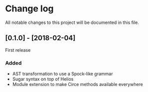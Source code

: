 # Change log
All notable changes to this project will be documented in this file.

## [0.1.0] - [2018-02-04]

First release

### Added

- AST transformation to use a Spock-like grammar
- Sugar syntax on top of Helios
- Module extension to make Circe methods available everywhere
